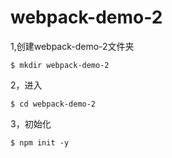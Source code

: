 # webpack-demo-2
1,创建webpack-demo-2文件夹

```
$ mkdir webpack-demo-2

```
2，进入
```
$ cd webpack-demo-2
```

3，初始化
```
$ npm init -y
```
